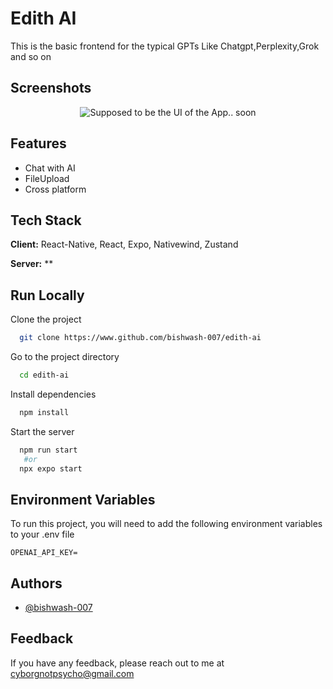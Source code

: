 # **Edith AI**

This is the basic frontend for the typical GPTs Like Chatgpt,Perplexity,Grok and so on


## Screenshots

<div align="center">
   <img src="" alt="Supposed to be the UI of the App.. soon">
</div>


## Features

- Chat with AI
- FileUpload
- Cross platform


## Tech Stack

**Client:** React-Native, React, Expo, Nativewind, Zustand

**Server:** **


## Run Locally

Clone the project

```zsh
  git clone https://www.github.com/bishwash-007/edith-ai
```

Go to the project directory

```zsh
  cd edith-ai
```

Install dependencies

```zsh
  npm install
```

Start the server

```zsh
  npm run start
   #or
  npx expo start
```


## Environment Variables

To run this project, you will need to add the following environment variables to your .env file

```env
OPENAI_API_KEY=
```


## Authors

- [@bishwash-007](https://www.github.com/bishwash-007)


## Feedback

If you have any feedback, please reach out to me at cyborgnotpsycho@gmail.com


